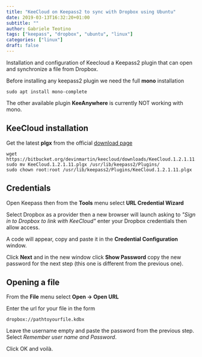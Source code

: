 ```yaml
---
title: "KeeCloud on Keepass2 to sync with Dropbox using Ubuntu"
date: 2019-03-13T16:32:20+01:00
subtitle: ""
author: Gabriele Teotino
tags: ["keepass", "dropbox", "ubuntu", "linux"]
categories: ["linux"]
draft: false
---
```


Installation and configuration of Keecloud a Keepass2 plugin that can open and synchronize a file from Dropbox.

<!--more-->

Before installing any keepass2 plugin we need the full **mono** installation

```shell
sudo apt install mono-complete
```

The other available plugin **KeeAnywhere** is currently NOT working with mono.

## KeeCloud installation

Get the latest **plgx** from the official [download page](https://bitbucket.org/devinmartin/keecloud/downloads/)

```shell
wget https://bitbucket.org/devinmartin/keecloud/downloads/KeeCloud.1.2.1.11.plgx
sudo mv KeeCloud.1.2.1.11.plgx /usr/lib/keepass2/Plugins/
sudo chown root:root /usr/lib/keepass2/Plugins/KeeCloud.1.2.1.11.plgx

```

## Credentials

Open Keepass then from the **Tools** menu select **URL Credential Wizard**

Select Dropbox as a provider then a new browser will launch asking to *"Sign in to Dropbox to link with KeeCloud"* enter your Dropbox credentials then allow access.

A code will appear, copy and paste it in the **Credential Configuration** window.

Click **Next** and in the new window click **Show Password** copy the new password for the next step (this one is different from the previous one).

## Opening a file

From the **File** menu select **Open -> Open URL**

Enter the url for your file in the form

```shell
dropbox://pathtoyourfile.kdbx
```

Leave the username empty and paste the password from the previous step. Select *Remember user name and Password*.

Click OK and voilà.
